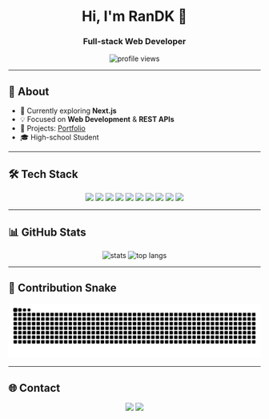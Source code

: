 <!-- ============================================================
 README — RanDK
 ------------------------------------------------------------ -->

<h1 align="center">Hi, I'm RanDK 👋</h1>
<h3 align="center">Full-stack Web Developer</h3>

<!-- visitor counter -->
<p align="center">
  <img src="https://komarev.com/ghpvc/?username=RKPYI&style=flat&color=0e75b6" alt="profile views"/>
</p>

---

## 🚀 About

- 🔭 Currently exploring **Next.js**
- 💡 Focused on **Web Development** & **REST APIs**
- 📁 Projects: [Portfolio](#)
- 🎓 High-school Student

---

## 🛠 Tech Stack

<div align="center">
  <img src="https://img.shields.io/badge/HTML5-E34F26?style=flat&logo=html5&logoColor=white"/>
  <img src="https://img.shields.io/badge/CSS3-1572B6?style=flat&logo=css3&logoColor=white"/>
  <img src="https://img.shields.io/badge/JavaScript-F7DF1E?style=flat&logo=javascript&logoColor=black"/>
  <img src="https://img.shields.io/badge/React-20232a?style=flat&logo=react&logoColor=61DAFB"/>
  <img src="https://img.shields.io/badge/Next.js-000000?style=flat&logo=nextdotjs&logoColor=white"/>
  <img src="https://img.shields.io/badge/Node.js-339933?style=flat&logo=nodedotjs&logoColor=white"/>
  <img src="https://img.shields.io/badge/Laravel-FF2D20?style=flat&logo=laravel&logoColor=white"/>
  <img src="https://img.shields.io/badge/Python-3776AB?style=flat&logo=python&logoColor=white"/>
  <img src="https://img.shields.io/badge/C%23-239120?style=flat&logo=c-sharp&logoColor=white"/>
  <img src="https://img.shields.io/badge/C-00599C?style=flat&logo=c&logoColor=white"/>
</div>

---

## 📊 GitHub Stats

<p align="center">
  <img src="https://github-readme-stats.vercel.app/api?username=RKPYI&show_icons=true&count_private=true&theme=transparent" alt="stats"/>
  <img src="https://github-readme-stats.vercel.app/api/top-langs/?username=RKPYI&layout=compact&theme=transparent" alt="top langs"/>
</p>

---

## 🐍 Contribution Snake

<picture>
  <source media="(prefers-color-scheme: dark)" srcset="https://raw.githubusercontent.com/RKPYI/RKPYI/output/github-snake-dark.svg" />
  <source media="(prefers-color-scheme: light)" srcset="https://raw.githubusercontent.com/RKPYI/RKPYI/output/github-snake.svg" />
  <img alt="github-snake" src="https://raw.githubusercontent.com/RKPYI/RKPYI/output/github-snake.svg" />
</picture>

---

## 🌐 Contact

<p align="center">
  <a href="mailto:romagading@gmail.com"><img src="https://img.shields.io/badge/Gmail-D14836?style=flat&logo=gmail&logoColor=white"/></a>
  <a href="https://www.linkedin.com/in/rangga-danu-kusuma-62b34a310"><img src="https://img.shields.io/badge/LinkedIn-0077B5?style=flat&logo=linkedin&logoColor=white"/></a>
</p>
